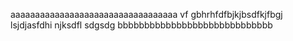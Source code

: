 aaaaaaaaaaaaaaaaaaaaaaaaaaaaaaaaaa
vf gbhrhfdfbjkjbsdfkjfbgj
lsjdjasfdhi	
njksdfl
sdgsdg
bbbbbbbbbbbbbbbbbbbbbbbbbbbbb

